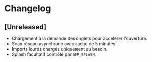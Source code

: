 # Changelog

## [Unreleased]
- Chargement à la demande des onglets pour accélérer l'ouverture.
- Scan réseau asynchrone avec cache de 5 minutes.
- Imports lourds chargés uniquement au besoin.
- Splash facultatif contrôlé par `APP_SPLASH`.
